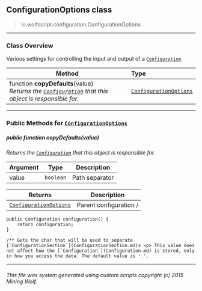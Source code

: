 ## ConfigurationOptions __class__

>io.wolfscript.configuration.ConfigurationOptions

---

### Class Overview

Various settings for controlling the input and output of a [`Configuration`](Configuration.md)

Method | Type   
--- | :--- 
 function __copyDefaults__(value) <br> _Returns the [`Configuration`](Configuration.md) that this object is responsible for._ | [`ConfigurationOptions`](ConfigurationOptions.md)



---


### Public Methods for [`ConfigurationOptions`](ConfigurationOptions.md)

##### <a id='copydefaults'></a>public  function __copyDefaults__(value)

_Returns the [`Configuration`](Configuration.md) that this object is responsible for._

Argument | Type | Description  
--- | --- | --- 
value | `boolean` | Path separator

Returns | Description
--- | --- 
[`ConfigurationOptions`](ConfigurationOptions.md) | Parent configuration /
    public Configuration configuration() {
        return configuration;
    }

    /** Gets the char that will be used to separate [`ConfigurationSection`](ConfigurationSection.md)s <p> This value does not affect how the [`Configuration`](Configuration.md) is stored, only in how you access the data. The default value is '.'.


---


###### This file was system generated using custom scripts copyright (c) 2015 Mining Wolf.
	

